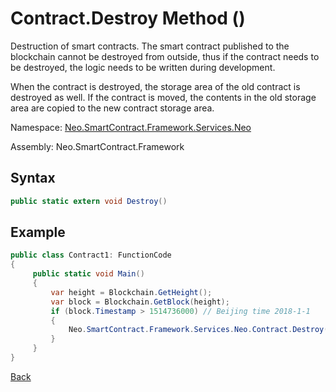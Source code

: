 # Contract.Destroy Method ()

Destruction of smart contracts. The smart contract published to the blockchain cannot be destroyed from outside, thus if the contract needs to be destroyed, the logic needs to be written during development.

When the contract is destroyed, the storage area of the old contract is destroyed as well. If the contract is moved, the contents in the old storage area are copied to the new contract storage area.

Namespace: [Neo.SmartContract.Framework.Services.Neo](../../neo.md)

Assembly: Neo.SmartContract.Framework

## Syntax

```c#
public static extern void Destroy()
```

## Example

```c#
public class Contract1: FunctionCode
{
     public static void Main()
     {
         var height = Blockchain.GetHeight();
         var block = Blockchain.GetBlock(height);
         if (block.Timestamp > 1514736000) // Beijing time 2018-1-1
         {
             Neo.SmartContract.Framework.Services.Neo.Contract.Destroy();
         }
     }
}
```



[Back](../Account.md)

